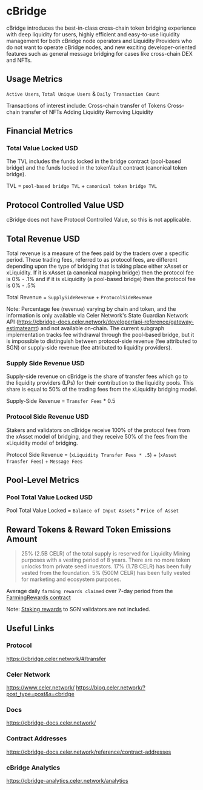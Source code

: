 # cBridge

cBridge introduces the best-in-class cross-chain token bridging experience with deep liquidity for users, highly efficient and easy-to-use liquidity management for both cBridge node operators and Liquidity Providers who do not want to operate cBridge nodes, and new exciting developer-oriented features such as general message bridging for cases like cross-chain DEX and NFTs.

## Usage Metrics

`Active Users`, `Total Unique Users` & `Daily Transaction Count`

Transactions of interest include:
Cross-chain transfer of Tokens
Cross-chain transfer of NFTs
Adding Liquidity
Removing Liquidity

## Financial Metrics

### Total Value Locked USD

The TVL includes the funds locked in the bridge contract (pool-based bridge) and the funds locked in the tokenVault contract (canonical token bridge).

TVL = `pool-based bridge TVL` + `canonical token bridge TVL`

## Protocol Controlled Value USD

cBridge does not have Protocol Controlled Value, so this is not applicable.

## Total Revenue USD

Total revenue is a measure of the fees paid by the traders over a specific period. These trading fees, referred to as protocol fees, are different depending upon the type of bridging that is taking place either xAsset or xLiquidity. If it is xAsset (a canonical mapping bridge) then the protocol fee is 0% - .1% and if it is xLiquidity (a pool-based bridge) then the protocol fee is 0% - .5%

Total Revenue = `SupplySideRevenue` + `ProtocolSideRevenue`

Note: Percentage fee (revenue) varying by chain and token, and the information is only available via Celer Network's State Guardian Network API (https://cbridge-docs.celer.network/developer/api-reference/gateway-estimateamt) and not available on-chain. The current subgraph implementation tracks fee withdrawal through the pool-based bridge, but it is impossible to distinguish between protocol-side revenue (fee attributed to SGN) or supply-side revenue (fee attributed to liquidity providers).

### Supply Side Revenue USD

Supply-side revenue on cBridge is the share of transfer fees which go to the liquidity providers (LPs) for their contribution to the liquidity pools. This share is equal to 50% of the trading fees from the xLiquidity bridging model.

Supply-Side Revenue = `Transfer Fees` \* 0.5

### Protocol Side Revenue USD

Stakers and validators on cBridge receive 100% of the protocol fees from the xAsset model of bridging, and they receive 50% of the fees from the xLiquidity model of bridging.

Protocol Side Revenue = (`xLiquidity Transfer Fees * .5`) + (`xAsset Transfer Fees`) + `Message Fees`

## Pool-Level Metrics

### Pool Total Value Locked USD

Pool Total Value Locked = `Balance of Input Assets` \* `Price of Asset`

## Reward Tokens & Reward Token Emissions Amount

> 25% (2.5B CELR) of the total supply is reserved for Liquidity Mining purposes with a vesting period of 8 years. There are no more token unlocks from private seed investors. 17% (1.7B CELR) has been fully vested from the foundation. 5% (500M CELR) has been fully vested for marketing and ecosystem purposes.

Average daily `farming rewards claimed` over 7-day period from the [FarmingRewards contract](https://github.com/celer-network/sgn-v2-contracts/blob/aa569f848165840bd4eec8134f753e105e36ae38/contracts/liquidity-bridge/FarmingRewards.sol#L55)

Note: [Staking rewards](https://github.com/celer-network/sgn-v2-contracts/blob/main/contracts/staking/StakingReward.sol) to SGN validators are not included.

## Useful Links

### Protocol

https://cbridge.celer.network/#/transfer

### Celer Network

https://www.celer.network/
https://blog.celer.network/?post_type=post&s=cbridge

### Docs

https://cbridge-docs.celer.network/

### Contract Addresses

https://cbridge-docs.celer.network/reference/contract-addresses

### cBridge Analytics

https://cbridge-analytics.celer.network/analytics
